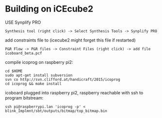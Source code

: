 # Building on iCEcube2

USE Synplify PRO

    Synthesis tool (right click) -> Select Synthesis Tools -> Synplify PRO

add constraints file to (icecube2 might forget this file if restarted)

    P&R Flow -> P&R files -> Constraint Files (right click) -> add file icoboard_beta.pcf

compile icoprog on raspberry pi2:

    cd $HOME
    sudo apt-get install subversion
    svn co http://svn.clifford.at/handicraft/2015/icoprog
    cd icoprog && make install

icoboard plugged into raspberry pi2, raspberry reachable with ssh
to program bitstream:

    ssh pi@raspberrypi.lan 'icoprog -p' < blink_Implmnt/sbt/outputs/bitmap/top_bitmap.bin
